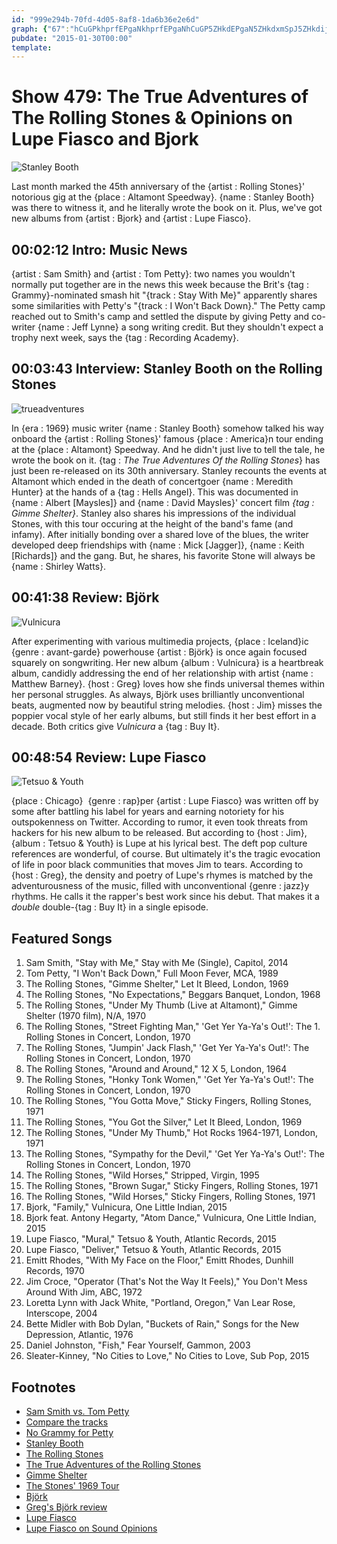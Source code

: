 ```yaml
---
id: "999e294b-70fd-4d05-8af8-1da6b36e2e6d"
graph: {"67":"hCuGPkhprfEPgaNkhprfEPgaNhCuGP5ZHkdEPgaN5ZHkdxmSpJ5ZHkdijifZijifZxmSpJUj2LUatH9V2iZJkUj2LU2iZJkatH9V","3O":"3wJfBSXhkx9TsKWSXhkx3Ob7b9TsKW9TsKWBChok3wJfBBD1BVBBPebBD1BV3Ob7bBChok","1XE":"97qipBJTD597qipBHm1G97qipX6cfdBJTD5VycyB","29I":"BKVd6MOJ5zBKVd6BMefyBKVd6NSzh197qipX6cfd97qipBHm1G"}
pubdate: "2015-01-30T00:00"
template: 
---
```






# Show 479: The True Adventures of The Rolling Stones & Opinions on Lupe Fiasco and Bjork

![Stanley Booth](https://static.soundopinions.org/images/2015/stanleybooth_web.jpg)

Last month marked the 45th anniversary of the {artist : Rolling Stones}' notorious gig at the {place : Altamont Speedway}. {name : Stanley Booth} was there to witness it, and he literally wrote the book on it. Plus, we've got new albums from {artist : Bjork} and {artist : Lupe Fiasco}.



## 00:02:12 Intro: Music News

{artist : Sam Smith} and {artist : Tom Petty}: two names you wouldn't normally put together are in the news this week because the Brit's {tag : Grammy}-nominated smash hit "{track : Stay With Me}" apparently shares some similarities with Petty's "{track : I Won't Back Down}." The Petty camp reached out to Smith's camp and settled the dispute by giving Petty and co-writer {name : Jeff Lynne} a song writing credit. But they shouldn't expect a trophy next week, says the {tag : Recording Academy}.



## 00:03:43 Interview: Stanley Booth on the Rolling Stones

![trueadventures](https://static.soundopinions.org/assets/479/670.jpg)

In {era : 1969} music writer {name : Stanley Booth} somehow talked his way onboard the {artist : Rolling Stones}' famous {place : America}n tour ending at the {place : Altamont} Speedway. And he didn't just live to tell the tale, he wrote the book on it. {tag : *The True Adventures Of the Rolling Stones*} has just been re-released on its 30th anniversary.  Stanley recounts the events at Altamont which ended in the death of concertgoer {name : Meredith Hunter} at the hands of a {tag : Hells Angel}. This was documented in {name : Albert [Maysles]} and {name : David Maysles}' concert film *{tag : Gimme Shelter}*.  Stanley also shares his impressions of the individual Stones, with this tour occuring at the height of the band's fame (and infamy). After initially bonding over a shared love of the blues, the writer developed deep friendships with {name : Mick [Jagger]}, {name : Keith [Richards]} and the gang. But, he shares, his favorite Stone will always be {name : Shirley Watts}.



## 00:41:38 Review: Björk

![Vulnicura](https://static.soundopinions.org/assets/479/1XE0.jpg)

After experimenting with various multimedia projects, {place : Iceland}ic {genre : avant-garde} powerhouse {artist : Björk} is once again focused squarely on songwriting. Her new album {album : Vulnicura} is a heartbreak album, candidly addressing the end of her relationship with artist {name : Matthew Barney}. {host : Greg} loves how she finds universal themes within her personal struggles. As always, Björk uses brilliantly unconventional beats, augmented now by beautiful string melodies. {host : Jim} misses the poppier vocal style of her early albums, but still finds it her best effort in a decade. Both critics give *Vulnicura* a {tag : Buy It}.



## 00:48:54 Review: Lupe Fiasco

![Tetsuo & Youth](https://static.soundopinions.org/assets/479/29I0.jpg)

{place : Chicago}  {genre : rap}per {artist : Lupe Fiasco} was written off by some after battling his label for years and earning notoriety for his outspokenness on Twitter. According to rumor, it even took threats from hackers for his new album to be released. But according to {host : Jim}, {album : Tetsuo & Youth} is Lupe at his lyrical best. The deft pop culture references are wonderful, of course. But ultimately it's the tragic evocation of life in poor black communities that moves Jim to tears. According to {host : Greg}, the density and poetry of Lupe's rhymes is matched by the adventurousness of the music, filled with unconventional {genre : jazz}y rhythms. He calls it the rapper's best work since his debut. That makes it a *double* double-{tag : Buy It} in a single episode.



## Featured Songs

1. Sam Smith, "Stay with Me," Stay with Me (Single), Capitol, 2014
2. Tom Petty, "I Won't Back Down," Full Moon Fever, MCA, 1989
3. The Rolling Stones, "Gimme Shelter," Let It Bleed, London, 1969
4. The Rolling Stones, "No Expectations," Beggars Banquet, London, 1968
5. The Rolling Stones, "Under My Thumb (Live at Altamont)," Gimme Shelter (1970 film), N/A, 1970
6. The Rolling Stones, "Street Fighting Man," 'Get Yer Ya-Ya's Out!': The 1. Rolling Stones in Concert, London, 1970
7. The Rolling Stones, "Jumpin' Jack Flash," 'Get Yer Ya-Ya's Out!': The Rolling Stones in Concert, London, 1970
8. The Rolling Stones, "Around and Around," 12 X 5, London, 1964
9. The Rolling Stones, "Honky Tonk Women," 'Get Yer Ya-Ya's Out!': The Rolling Stones in Concert, London, 1970
10. The Rolling Stones, "You Gotta Move," Sticky Fingers, Rolling Stones, 1971
11. The Rolling Stones, "You Got the Silver," Let It Bleed, London, 1969
12. The Rolling Stones, "Under My Thumb," Hot Rocks 1964-1971, London, 1971
13. The Rolling Stones, "Sympathy for the Devil," 'Get Yer Ya-Ya's Out!': The Rolling Stones in Concert, London, 1970
14. The Rolling Stones, "Wild Horses," Stripped, Virgin, 1995
15. The Rolling Stones, "Brown Sugar," Sticky Fingers, Rolling Stones, 1971
16. The Rolling Stones, "Wild Horses," Sticky Fingers, Rolling Stones, 1971
17. Bjork, "Family," Vulnicura, One Little Indian, 2015
18. Bjork feat. Antony Hegarty, "Atom Dance," Vulnicura, One Little Indian, 2015
19. Lupe Fiasco, "Mural," Tetsuo & Youth, Atlantic Records, 2015
20. Lupe Fiasco, "Deliver," Tetsuo & Youth, Atlantic Records, 2015
21. Emitt Rhodes, "With My Face on the Floor," Emitt Rhodes, Dunhill Records, 1970
22. Jim Croce, "Operator (That's Not the Way It Feels)," You Don't Mess Around With Jim, ABC, 1972
23. Loretta Lynn with Jack White, "Portland, Oregon," Van Lear Rose, Interscope, 2004
24. Bette Midler with Bob Dylan, "Buckets of Rain," Songs for the New Depression, Atlantic, 1976
25. Daniel Johnston, "Fish," Fear Yourself, Gammon, 2003
26. Sleater-Kinney, "No Cities to Love," No Cities to Love, Sub Pop, 2015



## Footnotes

- [Sam Smith vs. Tom Petty](http://www.hollywoodreporter.com/news/sam-smith-will-pay-tom-767100)
- [Compare the tracks](http://www.avclub.com/article/heres-how-alike-stay-me-and-i-wont-back-down-reall-214397)
- [No Grammy for Petty](http://www.billboard.com/articles/events/grammys-2015/6450993/tom-petty-sam-smith-stay-with-me-wont-back-down-grammys)
- [Stanley Booth](http://www.stanleybooth.com/)
- [The Rolling Stones](http://www.rollingstones.com/)
- [The True Adventures of the Rolling Stones](http://www.chicagoreviewpress.com/true-adventures-of-the-rolling-stones--the-products-9781613747834.php?page_id=30&cid=186192)
- [Gimme Shelter](http://www.criterion.com/films/637-gimme-shelter)
- [The Stones' 1969 Tour](http://content.time.com/time/photogallery/0,29307,1710013,00.html)
- [Björk](http://bjork.com/)
- [Greg's Björk review](http://www.chicagotribune.com/entertainment/music/chi-bjork-vulnicura-review-20150122-column.html)
- [Lupe Fiasco](http://www.lupefiasco.com/tetsuoyouth)
- [Lupe Fiasco on Sound Opinions](/show/62/)